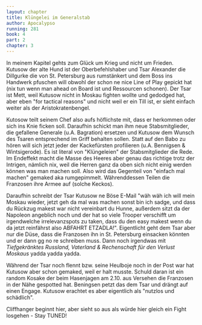 ```yaml
---
layout: chapter
title: Klüngelei im Generalstab
author: Apocalypso
running: 281
book: 4
part: 2
chapter: 3
---
```

In meinem Kapitel gehts zum Glück um Krieg und nicht um Frieden. Kutusow der alte Hund ist der Oberbefehlshaber und Tsar Alexander die Dillgurke die von St. Petersburg aus rumstänkert und dem Boss ins Handwerk pfuschen will obwohl der schon ne nice Line of Play gepickt hat (nix tun wenn man ahead on Board ist und Ressourcen schonen). Der Tsar ist Mett, weil Kutusow nicht in Moskau fighten wollte und gedodged hat, aber eben "for tactical reasons" und nicht weil er ein Till ist, er sieht einfach weiter als der Aristokratenbengel.

Kutosow teilt seinem Chef also aufs höflichste mit, dass er herkommen oder sich ins Knie ficken soll. Daraufhin schickt man ihm neue Stabsmitglieder, die gefallene Generale (u.A. Bagration) ersetzen und Kutusow dem Wunsch des Tsaren entsprechend im Griff behalten sollen. Statt auf den Babo zu hören will sich jetzt jeder der Kackefürsten profilieren (u.A. Bennigsen & Wintsigerode). Es ist literal von "Klüngeleien" der Stabsmitglieder die Rede. Im Endeffekt macht die Masse des Heeres aber genau das richtige trotz der Intrigen, nämlich nix, weil die Herren ganz da oben sich nicht einig werden können was man machen soll. Also wird das Gegenteil von "einfach mal machen" gemaked aka rumgepimmelt. Währenddessen Teilen die Franzosen ihre Armee auf (solche Keckos).

Daraufhin schreibt der Tsar Kutusow ne Böse E-Mail "wäh wäh ich will mein Moskau wieder, jetzt geh da mal was machen sonst bin ich sadge, und dass du Rückzug makest war nicht vereinbart du Hunne, außerdem sitzt da der Napoleon angeblich noch und der hat so viele Trooper verschifft um irgendwelche irrelevanzspots zu taken, dass du den easy makest wenn du da jetzt reinfährst also ABFAHRT ETZADLA!". Eigentlicht geht dem Tsar aber nur die Düse, dass die Franzosen ihn in St. Petersburg einsacken könnten und er dann gg no re schreiben muss. Dann noch irgendwas mit *Tiefgekränktes Russland, Vaterland & Rechenschaft für den Verlust Moskaus* yadda yadda yadda.

Während der Tsar noch flennt bzw. seine Heulboje noch in der Post war hat Kutusow aber schon gemaked, weil er halt musste. Schuld daran ist ein random Kosake der beim Hasenjagen am 2.10. aus Versehen die Franzosen in der Nähe gespotted hat. Beningsen petzt das dem Tsar und drängt auf einen Engage. Kutusow erachtet es aber eigentlich als "nutzlos und schädlich".

Cliffhanger beginnt hier, aber sieht so aus als würde hier gleich ein Fight losgehen - Stay TUNED! 